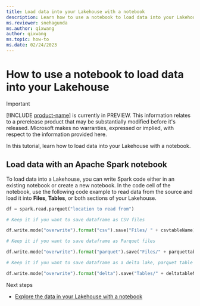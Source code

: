 ```yaml
---
title: Load data into your Lakehouse with a notebook
description: Learn how to use a notebook to load data into your Lakehouse.
ms.reviewer: snehagunda
ms.author: qixwang
author: qixwang
ms.topic: how-to
ms.date: 02/24/2023
---
```


# How to use a notebook to load data into your Lakehouse

> [!IMPORTANT]
> [!INCLUDE [product-name](../includes/product-name.md)] is currently in PREVIEW. This information relates to a prerelease product that may be substantially modified before it's released. Microsoft makes no warranties, expressed or implied, with respect to the information provided here.

In this tutorial, learn how to load data into your Lakehouse with a notebook.

## Load data with an Apache Spark notebook

To load data into a Lakehouse, you can write Spark code either in an existing notebook or create a new notebook. In the code cell of the notebook, use the following code example to read data from the source and load it into **Files**, **Tables**, or both sections of your Lakehouse.

```python
df = spark.read.parquet("location to read from") 

# Keep it if you want to save dataframe as CSV files

df.write.mode("overwrite").format("csv").save("Files/ " + csvtableName)

# Keep it if you want to save dataframe as Parquet files

df.write.mode("overwrite").format("parquet").save("Files/" + parquettableName)

# Keep it if you want to save dataframe as a delta lake, parquet table

df.write.mode("overwrite").format("delta").save("Tables/" + deltatableName)
```

Next steps

- [Explore the data in your Lakehouse with a notebook](lakehouse-notebook-explore.md)
